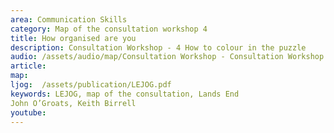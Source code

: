 ```yaml
---
area: Communication Skills
category: Map of the consultation workshop 4
title: How organised are you
description: Consultation Workshop - 4 How to colour in the puzzle
audio: /assets/audio/map/Consultation Workshop - Consultation Workshop - 4 How to colour in the puzzle - MQ.mp3
article: 
map:
ljog:  /assets/publication/LEJOG.pdf
keywords: LEJOG, map of the consultation, Lands End 
John O’Groats, Keith Birrell
youtube: 
--- 
```

